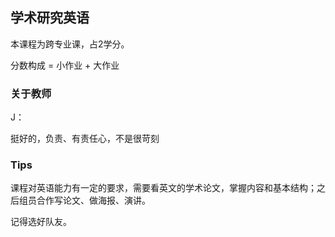 ## 学术研究英语

本课程为跨专业课，占2学分。

分数构成 = 小作业 + 大作业

### 关于教师

J：

挺好的，负责、有责任心，不是很苛刻

### Tips

课程对英语能力有一定的要求，需要看英文的学术论文，掌握内容和基本结构；之后组员合作写论文、做海报、演讲。

记得选好队友。

